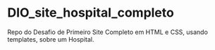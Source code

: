 # DIO_site_hospital_completo
Repo do Desafio de Primeiro Site Completo em HTML e CSS, usando templates, sobre um Hospital.
